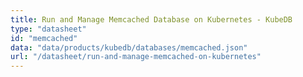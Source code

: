 ```yaml
---
title: Run and Manage Memcached Database on Kubernetes - KubeDB
type: "datasheet"
id: "memcached"
data: "data/products/kubedb/databases/memcached.json"
url: "/datasheet/run-and-manage-memcached-on-kubernetes"
---
```

